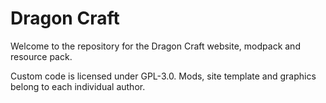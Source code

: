 # Dragon Craft
Welcome to the repository for the Dragon Craft website, modpack and resource pack.

Custom code is licensed under GPL-3.0. Mods, site template and graphics belong to each individual author.
